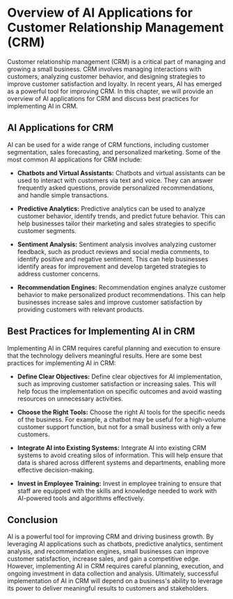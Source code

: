 Overview of AI Applications for Customer Relationship Management (CRM)
======================================================================================================================================================

Customer relationship management (CRM) is a critical part of managing and growing a small business. CRM involves managing interactions with customers, analyzing customer behavior, and designing strategies to improve customer satisfaction and loyalty. In recent years, AI has emerged as a powerful tool for improving CRM. In this chapter, we will provide an overview of AI applications for CRM and discuss best practices for implementing AI in CRM.

AI Applications for CRM
-----------------------

AI can be used for a wide range of CRM functions, including customer segmentation, sales forecasting, and personalized marketing. Some of the most common AI applications for CRM include:

* **Chatbots and Virtual Assistants:** Chatbots and virtual assistants can be used to interact with customers via text and voice. They can answer frequently asked questions, provide personalized recommendations, and handle simple transactions.

* **Predictive Analytics:** Predictive analytics can be used to analyze customer behavior, identify trends, and predict future behavior. This can help businesses tailor their marketing and sales strategies to specific customer segments.

* **Sentiment Analysis:** Sentiment analysis involves analyzing customer feedback, such as product reviews and social media comments, to identify positive and negative sentiment. This can help businesses identify areas for improvement and develop targeted strategies to address customer concerns.

* **Recommendation Engines:** Recommendation engines analyze customer behavior to make personalized product recommendations. This can help businesses increase sales and improve customer satisfaction by providing customers with relevant products.

Best Practices for Implementing AI in CRM
-----------------------------------------

Implementing AI in CRM requires careful planning and execution to ensure that the technology delivers meaningful results. Here are some best practices for implementing AI in CRM:

* **Define Clear Objectives:** Define clear objectives for AI implementation, such as improving customer satisfaction or increasing sales. This will help focus the implementation on specific outcomes and avoid wasting resources on unnecessary activities.

* **Choose the Right Tools:** Choose the right AI tools for the specific needs of the business. For example, a chatbot may be useful for a high-volume customer support function, but not for a small business with only a few customers.

* **Integrate AI into Existing Systems:** Integrate AI into existing CRM systems to avoid creating silos of information. This will help ensure that data is shared across different systems and departments, enabling more effective decision-making.

* **Invest in Employee Training:** Invest in employee training to ensure that staff are equipped with the skills and knowledge needed to work with AI-powered tools and algorithms effectively.

Conclusion
----------

AI is a powerful tool for improving CRM and driving business growth. By leveraging AI applications such as chatbots, predictive analytics, sentiment analysis, and recommendation engines, small businesses can improve customer satisfaction, increase sales, and gain a competitive edge. However, implementing AI in CRM requires careful planning, execution, and ongoing investment in data collection and analysis. Ultimately, successful implementation of AI in CRM will depend on a business's ability to leverage its power to deliver meaningful results to customers and stakeholders.
